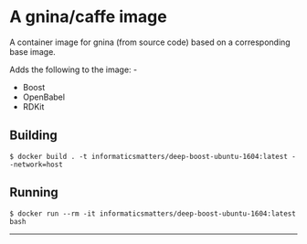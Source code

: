 # A gnina/caffe image
A container image for gnina (from source code) based on a
corresponding base image.

Adds the following to the image: -

-   Boost
-   OpenBabel
-   RDKit 

## Building

    $ docker build . -t informaticsmatters/deep-boost-ubuntu-1604:latest --network=host 

## Running

    $ docker run --rm -it informaticsmatters/deep-boost-ubuntu-1604:latest bash
    
---
